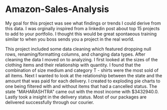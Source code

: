 # Amazon-Sales-Analysis
My goal for this project was see what findings or trends I could derive from this data. I was orginally inspired from a linkedin post about top 15 projects to add to your portfolio. I thought this would be great spontaeous training similar to when you boss sends you a project in the real world.

This project included some data cleaning which featured dropping null rows, renaming/formatting columns, and changing data types. After cleaning the data I moved on to analyzing. I first looked at the sizes of the clothing items and their relationship with quantity. I found that the combination of size medium and category T - shirts were the most sold of all items. Next I wanted to look at the relationship between the state and the amount that was paid for each delivery. I created to exploding pie charts to one being filtered with and without items that had a cancelled status. The state "MAHARASHTRA" came out with the most income with $3432940.0. Lastly took a insight in the delivery status. Most of our packages are delivered successfully through our courier.

